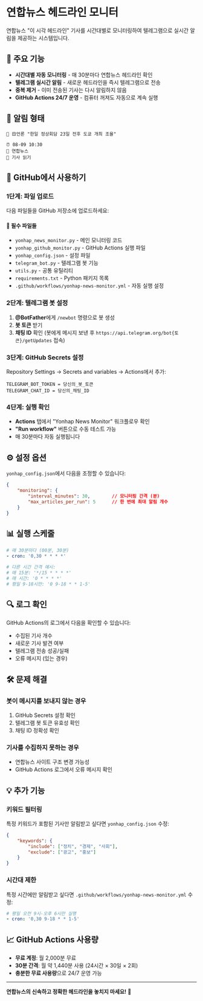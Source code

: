 # 연합뉴스 헤드라인 모니터

연합뉴스 "이 시각 헤드라인" 기사를 시간대별로 모니터링하여 텔레그램으로 실시간 알림을 제공하는 시스템입니다.

## 🎯 주요 기능

- **시간대별 자동 모니터링** - 매 30분마다 연합뉴스 헤드라인 확인
- **텔레그램 실시간 알림** - 새로운 헤드라인을 즉시 텔레그램으로 전송
- **중복 제거** - 이미 전송된 기사는 다시 알림하지 않음
- **GitHub Actions 24/7 운영** - 컴퓨터 꺼져도 자동으로 계속 실행

## 📱 알림 형태

```
📰 日언론 "한일 정상회담 23일 전후 도쿄 개최 조율"

⏰ 08-09 10:30
📍 연합뉴스
🔗 기사 읽기
```

## 🚀 GitHub에서 사용하기

### 1단계: 파일 업로드
다음 파일들을 GitHub 저장소에 업로드하세요:

#### 📁 필수 파일들
- `yonhap_news_monitor.py` - 메인 모니터링 코드
- `yonhap_github_monitor.py` - GitHub Actions 실행 파일
- `yonhap_config.json` - 설정 파일
- `telegram_bot.py` - 텔레그램 봇 기능
- `utils.py` - 공통 유틸리티
- `requirements.txt` - Python 패키지 목록
- `.github/workflows/yonhap-news-monitor.yml` - 자동 실행 설정

### 2단계: 텔레그램 봇 설정
1. **@BotFather**에게 `/newbot` 명령으로 봇 생성
2. **봇 토큰** 받기
3. **채팅 ID** 확인 (봇에게 메시지 보낸 후 `https://api.telegram.org/bot{토큰}/getUpdates` 접속)

### 3단계: GitHub Secrets 설정
Repository Settings → Secrets and variables → Actions에서 추가:

```
TELEGRAM_BOT_TOKEN = 당신의_봇_토큰
TELEGRAM_CHAT_ID = 당신의_채팅_ID
```

### 4단계: 실행 확인
- **Actions** 탭에서 "Yonhap News Monitor" 워크플로우 확인
- **"Run workflow"** 버튼으로 수동 테스트 가능
- 매 30분마다 자동 실행됩니다

## ⚙️ 설정 옵션

`yonhap_config.json`에서 다음을 조정할 수 있습니다:

```json
{
    "monitoring": {
        "interval_minutes": 30,        // 모니터링 간격 (분)
        "max_articles_per_run": 5      // 한 번에 최대 알림 개수
    }
}
```

## 📊 실행 스케줄

```yaml
# 매 30분마다 (00분, 30분)
- cron: '0,30 * * * *'

# 다른 시간 간격 예시:
# 매 15분: '*/15 * * * *'
# 매 시간: '0 * * * *'
# 평일 9-18시만: '0 9-18 * * 1-5'
```

## 🔍 로그 확인

GitHub Actions의 로그에서 다음을 확인할 수 있습니다:
- 수집된 기사 개수
- 새로운 기사 발견 여부
- 텔레그램 전송 성공/실패
- 오류 메시지 (있는 경우)

## 🛠️ 문제 해결

### 봇이 메시지를 보내지 않는 경우
1. GitHub Secrets 설정 확인
2. 텔레그램 봇 토큰 유효성 확인
3. 채팅 ID 정확성 확인

### 기사를 수집하지 못하는 경우
- 연합뉴스 사이트 구조 변경 가능성
- GitHub Actions 로그에서 오류 메시지 확인

## 💡 추가 기능

### 키워드 필터링
특정 키워드가 포함된 기사만 알림받고 싶다면 `yonhap_config.json` 수정:

```json
{
    "keywords": {
        "include": ["정치", "경제", "사회"],
        "exclude": ["광고", "홍보"]
    }
}
```

### 시간대 제한
특정 시간에만 알림받고 싶다면 `.github/workflows/yonhap-news-monitor.yml` 수정:

```yaml
# 평일 오전 9시-오후 6시만 실행
- cron: '0,30 9-18 * * 1-5'
```

## 📈 GitHub Actions 사용량

- **무료 계정**: 월 2,000분 무료
- **30분 간격**: 월 약 1,440분 사용 (24시간 × 30일 × 2회)
- **충분한 무료 사용량**으로 24/7 운영 가능

---

**연합뉴스의 신속하고 정확한 헤드라인을 놓치지 마세요!** 📰